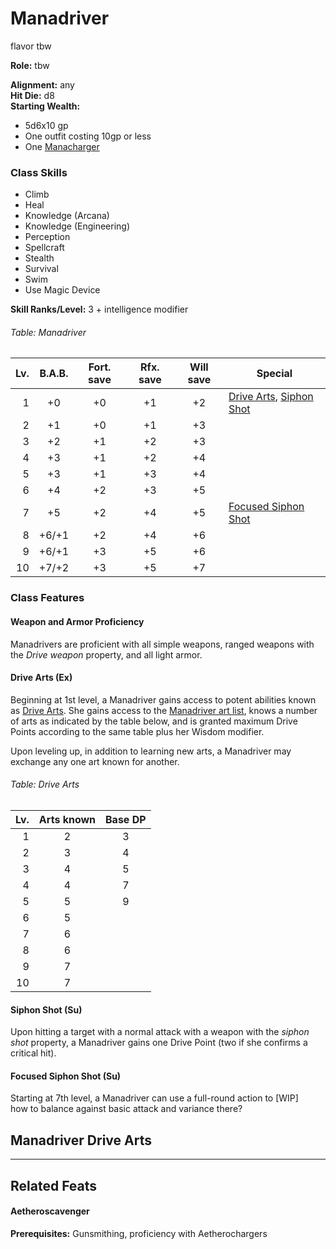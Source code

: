 # Manadriver
flavor tbw

**Role:** tbw

**Alignment:** any  
**Hit Die:** d8  
**Starting Wealth:**
- 5d6x10 gp
- One outfit costing 10gp or less
- One [Manacharger](../systems/drive-arts.md#manacharger)

### Class Skills
- Climb
- Heal
- Knowledge (Arcana)
- Knowledge (Engineering)
- Perception
- Spellcraft
- Stealth
- Survival
- Swim
- Use Magic Device

**Skill Ranks/Level:** 3 + intelligence modifier  

###### Table: Manadriver
Lv.|B.A.B.|Fort. save|Rfx. save|Will save|Special
-:|:-:|:-:|:-:|:-:|-
1|+0|+0|+1|+2|[Drive Arts](#drive-arts-ex), [Siphon Shot](#siphon-shot-su)
2|+1|+0|+1|+3|
3|+2|+1|+2|+3|
4|+3|+1|+2|+4|
5|+3|+1|+3|+4|
6|+4|+2|+3|+5|
7|+5|+2|+4|+5|[Focused Siphon Shot](#focused-siphon-shot-su)
8|+6/+1|+2|+4|+6|
9|+6/+1|+3|+5|+6|
10|+7/+2|+3|+5|+7|
<!--
11|+8/+3|+|+|+|
12|+9/+4|+|+|+|
13|+9/+4|+|+|+|
14|+10/+5|+|+|+|
15|+11/+6/+1|+|+|+|
16|+12/+7/+2|+|+|+|
17|+12/+7/+2|+|+|+|
18|+13/+8/+3|+|+|+|
19|+14/+9/+4|+|+|+|
20|+15/+10/+5|+|+|+|
<!---->

### Class Features
#### Weapon and Armor Proficiency
Manadrivers are proficient with all simple weapons, ranged weapons with the *Drive weapon* property, and all light armor.

#### Drive Arts (Ex)
Beginning at 1st level, a Manadriver gains access to potent abilities known as [Drive Arts](../systems/drive-arts.md). She gains access to the [Manadriver art list](../systems/drive-arts.md#drive-arts-manadriver), knows a number of arts as indicated by the table below, and is granted maximum Drive Points according to the same table plus her Wisdom modifier.

Upon leveling up, in addition to learning new arts, a Manadriver may exchange any one art known for another.

###### Table: Drive Arts
Lv.|Arts known|Base DP
-:|:-:|:-:
1|2|3
2|3|4
3|4|5
4|4|7
5|5|9
6|5
7|6
8|6
9|7
10|7
<!--
11|8
12|8
13|9
14|9
15|10
16|10
17|11
18|11
19|12
20|12
<!---->

#### Siphon Shot (Su)
Upon hitting a target with a normal attack with a weapon with the *siphon shot* property, a Manadriver gains one Drive Point (two if she confirms a critical hit).

#### Focused Siphon Shot (Su)
Starting at 7th level, a Manadriver can use a full-round action to [WIP]  
how to balance against basic attack and variance there?


## Manadriver Drive Arts
---
## Related Feats

#### Aetheroscavenger
**Prerequisites:** Gunsmithing, proficiency with Aetherochargers
